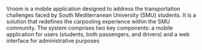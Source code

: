  Vroom  is a mobile application designed to address the transportation challenges faced by South Mediterranean University (SMU) students. It is a solution that redefines the carpooling experience within the SMU community. The system comprises two key components: a mobile application for users (students, both passengers, and drivers) and a web interface for administrative purposes
